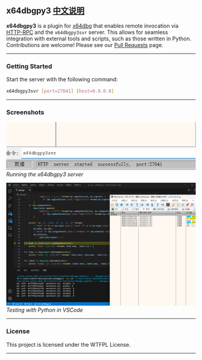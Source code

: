 ## x64dbgpy3 [中文说明](README-CN.md)

**x64dbgpy3** is a plugin for [x64dbg](https://x64dbg.com/) that enables remote invocation via [HTTP-RPC](https://github.com/jsonrpcx/json-rpc-cxx) and the `x64dbgpy3svr` server. This allows for seamless integration with external tools and scripts, such as those written in Python.  
Contributions are welcome! Please see our [Pull Requests](https://github.com/nblog/x64dbgpy3/pulls) page.

---

### Getting Started

Start the server with the following command:

```sh
x64dbgpy3svr [port=27041] [host=0.0.0.0]
```

---

### Screenshots

![Run Service](screenshot/run%20service.png)  
*Running the x64dbgpy3 server*

![VSCode Python Test](screenshot/vscode%20python.png)  
*Testing with Python in VSCode*

---

### License

This project is licensed under the WTFPL License.  

---